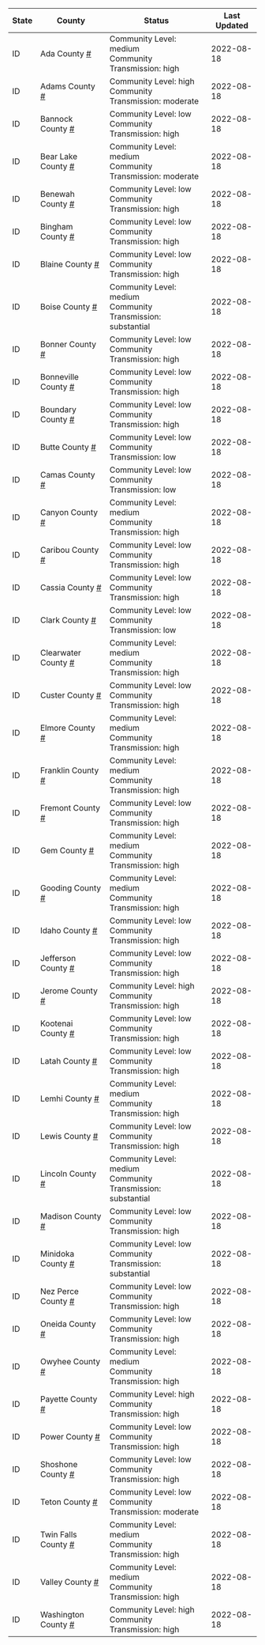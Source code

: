 State | County | Status | Last Updated
--- | --- | --- | --- 
ID | Ada County <a href="#ada_county">#</a> | <a name="ada_county"></a>Community Level: medium<br/>Community Transmission: high | 2022-08-18
ID | Adams County <a href="#adams_county">#</a> | <a name="adams_county"></a>Community Level: high<br/>Community Transmission: moderate | 2022-08-18
ID | Bannock County <a href="#bannock_county">#</a> | <a name="bannock_county"></a>Community Level: low<br/>Community Transmission: high | 2022-08-18
ID | Bear Lake County <a href="#bear_lake_county">#</a> | <a name="bear_lake_county"></a>Community Level: medium<br/>Community Transmission: moderate | 2022-08-18
ID | Benewah County <a href="#benewah_county">#</a> | <a name="benewah_county"></a>Community Level: low<br/>Community Transmission: high | 2022-08-18
ID | Bingham County <a href="#bingham_county">#</a> | <a name="bingham_county"></a>Community Level: low<br/>Community Transmission: high | 2022-08-18
ID | Blaine County <a href="#blaine_county">#</a> | <a name="blaine_county"></a>Community Level: low<br/>Community Transmission: high | 2022-08-18
ID | Boise County <a href="#boise_county">#</a> | <a name="boise_county"></a>Community Level: medium<br/>Community Transmission: substantial | 2022-08-18
ID | Bonner County <a href="#bonner_county">#</a> | <a name="bonner_county"></a>Community Level: low<br/>Community Transmission: high | 2022-08-18
ID | Bonneville County <a href="#bonneville_county">#</a> | <a name="bonneville_county"></a>Community Level: low<br/>Community Transmission: high | 2022-08-18
ID | Boundary County <a href="#boundary_county">#</a> | <a name="boundary_county"></a>Community Level: low<br/>Community Transmission: high | 2022-08-18
ID | Butte County <a href="#butte_county">#</a> | <a name="butte_county"></a>Community Level: low<br/>Community Transmission: low | 2022-08-18
ID | Camas County <a href="#camas_county">#</a> | <a name="camas_county"></a>Community Level: low<br/>Community Transmission: low | 2022-08-18
ID | Canyon County <a href="#canyon_county">#</a> | <a name="canyon_county"></a>Community Level: medium<br/>Community Transmission: high | 2022-08-18
ID | Caribou County <a href="#caribou_county">#</a> | <a name="caribou_county"></a>Community Level: low<br/>Community Transmission: high | 2022-08-18
ID | Cassia County <a href="#cassia_county">#</a> | <a name="cassia_county"></a>Community Level: low<br/>Community Transmission: high | 2022-08-18
ID | Clark County <a href="#clark_county">#</a> | <a name="clark_county"></a>Community Level: low<br/>Community Transmission: low | 2022-08-18
ID | Clearwater County <a href="#clearwater_county">#</a> | <a name="clearwater_county"></a>Community Level: medium<br/>Community Transmission: high | 2022-08-18
ID | Custer County <a href="#custer_county">#</a> | <a name="custer_county"></a>Community Level: low<br/>Community Transmission: high | 2022-08-18
ID | Elmore County <a href="#elmore_county">#</a> | <a name="elmore_county"></a>Community Level: medium<br/>Community Transmission: high | 2022-08-18
ID | Franklin County <a href="#franklin_county">#</a> | <a name="franklin_county"></a>Community Level: medium<br/>Community Transmission: high | 2022-08-18
ID | Fremont County <a href="#fremont_county">#</a> | <a name="fremont_county"></a>Community Level: low<br/>Community Transmission: high | 2022-08-18
ID | Gem County <a href="#gem_county">#</a> | <a name="gem_county"></a>Community Level: medium<br/>Community Transmission: high | 2022-08-18
ID | Gooding County <a href="#gooding_county">#</a> | <a name="gooding_county"></a>Community Level: medium<br/>Community Transmission: high | 2022-08-18
ID | Idaho County <a href="#idaho_county">#</a> | <a name="idaho_county"></a>Community Level: low<br/>Community Transmission: high | 2022-08-18
ID | Jefferson County <a href="#jefferson_county">#</a> | <a name="jefferson_county"></a>Community Level: low<br/>Community Transmission: high | 2022-08-18
ID | Jerome County <a href="#jerome_county">#</a> | <a name="jerome_county"></a>Community Level: high<br/>Community Transmission: high | 2022-08-18
ID | Kootenai County <a href="#kootenai_county">#</a> | <a name="kootenai_county"></a>Community Level: low<br/>Community Transmission: high | 2022-08-18
ID | Latah County <a href="#latah_county">#</a> | <a name="latah_county"></a>Community Level: low<br/>Community Transmission: high | 2022-08-18
ID | Lemhi County <a href="#lemhi_county">#</a> | <a name="lemhi_county"></a>Community Level: medium<br/>Community Transmission: high | 2022-08-18
ID | Lewis County <a href="#lewis_county">#</a> | <a name="lewis_county"></a>Community Level: low<br/>Community Transmission: high | 2022-08-18
ID | Lincoln County <a href="#lincoln_county">#</a> | <a name="lincoln_county"></a>Community Level: medium<br/>Community Transmission: substantial | 2022-08-18
ID | Madison County <a href="#madison_county">#</a> | <a name="madison_county"></a>Community Level: low<br/>Community Transmission: high | 2022-08-18
ID | Minidoka County <a href="#minidoka_county">#</a> | <a name="minidoka_county"></a>Community Level: low<br/>Community Transmission: substantial | 2022-08-18
ID | Nez Perce County <a href="#nez_perce_county">#</a> | <a name="nez_perce_county"></a>Community Level: low<br/>Community Transmission: high | 2022-08-18
ID | Oneida County <a href="#oneida_county">#</a> | <a name="oneida_county"></a>Community Level: low<br/>Community Transmission: high | 2022-08-18
ID | Owyhee County <a href="#owyhee_county">#</a> | <a name="owyhee_county"></a>Community Level: medium<br/>Community Transmission: high | 2022-08-18
ID | Payette County <a href="#payette_county">#</a> | <a name="payette_county"></a>Community Level: high<br/>Community Transmission: high | 2022-08-18
ID | Power County <a href="#power_county">#</a> | <a name="power_county"></a>Community Level: low<br/>Community Transmission: high | 2022-08-18
ID | Shoshone County <a href="#shoshone_county">#</a> | <a name="shoshone_county"></a>Community Level: low<br/>Community Transmission: high | 2022-08-18
ID | Teton County <a href="#teton_county">#</a> | <a name="teton_county"></a>Community Level: low<br/>Community Transmission: moderate | 2022-08-18
ID | Twin Falls County <a href="#twin_falls_county">#</a> | <a name="twin_falls_county"></a>Community Level: medium<br/>Community Transmission: high | 2022-08-18
ID | Valley County <a href="#valley_county">#</a> | <a name="valley_county"></a>Community Level: medium<br/>Community Transmission: high | 2022-08-18
ID | Washington County <a href="#washington_county">#</a> | <a name="washington_county"></a>Community Level: high<br/>Community Transmission: high | 2022-08-18
